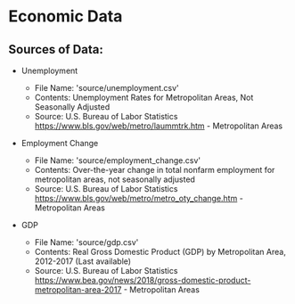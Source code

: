 # Economic Data
## Sources of Data:
- Unemployment
    - File Name:   'source/unemployment.csv'
    - Contents:     Unemployment Rates for Metropolitan Areas, Not Seasonally Adjusted
    - Source:       U.S. Bureau of Labor Statistics
                    https://www.bls.gov/web/metro/laummtrk.htm - Metropolitan Areas

- Employment Change
    - File Name:   'source/employment_change.csv'
    - Contents:     Over-the-year change in total nonfarm employment for metropolitan areas, not seasonally adjusted
    - Source:       U.S. Bureau of Labor Statistics
                    https://www.bls.gov/web/metro/metro_oty_change.htm - Metropolitan Areas

- GDP
    - File Name:   'source/gdp.csv'
    - Contents:     Real Gross Domestic Product (GDP) by Metropolitan Area, 2012-2017 (Last available)
    - Source:       U.S. Bureau of Labor Statistics
                    https://www.bea.gov/news/2018/gross-domestic-product-metropolitan-area-2017 - Metropolitan Areas